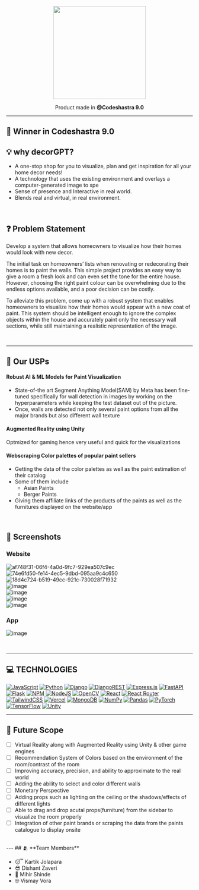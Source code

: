<div align='center'>
<!--     <h1><b>🛋️ decorGPT </b></h1> -->
    <img src='https://user-images.githubusercontent.com/42518907/230979376-c3f931de-d6f2-4cb7-8793-a8b5887a1f36.png' width='250' />
    <br />
    <p>Product made in <strong>@Codeshastra 9.0</strong></p>

</div>

--- 

## 🥳️ **Winner in Codeshastra 9.0**


## 💡️ **why decorGPT?**


- A one-stop shop for you to visualize, plan and get inspiration for all your home decor needs!
- A technology that uses the existing environment and overlays a computer-generated image to spe
- Sense of presence and Interactive in real world.
- Blends real and virtual, in real environment.

<br />


## ❓️ **Problem Statement**
Develop a system that allows homeowners to visualize how their homes would look with new decor.

The initial task on homeowners’ lists when renovating or redecorating their homes is to paint the walls. This simple project provides an easy way to give a room a fresh look and can even set the tone for the entire house. However, choosing the right paint colour can be overwhelming due to the endless options available, and a poor decision can be costly.
 
To alleviate this problem, come up with a robust system that enables homeowners to visualize how their homes would appear with a new coat of paint. This system should be intelligent enough to ignore the complex objects within the house and accurately paint only the necessary wall sections, while still maintaining a realistic representation of the image.


<br />

---

## 🌟️ **Our USPs**

#### Robust AI & ML Models for Paint Visualization
- State-of-the art Segment Anything Model(SAM) by Meta has been fine-tuned specifically for wall detection in images by working on the hyperparameters while keeping the test dataset out of the picture.
- Once, walls are detected not only several paint options from all the major brands but also different wall texture

#### Augmented Reality using Unity
Optmized for gaming hence very useful and quick for the visualizations

#### Webscraping Color palettes of popular paint sellers
- Getting the data of the color palettes as well as the paint estimation of their catalog
- Some of them include
  - Asian Paints
  - Berger Paints
- Giving them affiliate links of the products of the paints as well as the furnitures displayed on the website/app


<br />


## 📸️ **Screenshots**

### Website
![af748f31-06f4-4a0d-9fc7-929ea507c9ec](https://user-images.githubusercontent.com/42518907/230986271-bc2a8ab8-6ec7-4b93-9b03-71bfd0cd0072.jpg)
<br />
![74e6fd50-fe14-4ec5-9dbd-095aa9c4c650](https://user-images.githubusercontent.com/42518907/230986289-a55bd9e2-8cd1-4c79-8a32-86604ac48e83.jpg)
<br />
![18d4c724-b519-49cc-921c-730028f71932](https://user-images.githubusercontent.com/42518907/230986298-2b4ab844-c96b-44dd-aeec-c42987d5271f.jpg)
<br />
![image](https://user-images.githubusercontent.com/42518907/230987729-5e477181-1ddc-4dcc-887c-b6373554d8d3.png)
<br />
![image](https://user-images.githubusercontent.com/42518907/230986793-0965620f-6fa4-442d-9ccf-0174f3044b4d.png)
<br />
![image](https://user-images.githubusercontent.com/42518907/230986902-dbd4b9f2-e4bb-444f-bfd9-07f48c3af3da.png)
<br />
![image](https://user-images.githubusercontent.com/42518907/230987472-1b4624f8-e1cb-41b0-8582-737d90c392e9.png)
<br />

### App
![image](https://user-images.githubusercontent.com/42518907/230988020-4913f8e8-a099-4891-a19a-dd5ba9425d20.png)


<br />

---

## 💻 **TECHNOLOGIES**

[![JavaScript](https://img.shields.io/badge/javascript-%23323330.svg?style=for-the-badge&logo=javascript&logoColor=%23F7DF1E)](https://github.com/dishantzaveri/djcsi_EnemiesOfSyntax) [![Python](https://img.shields.io/badge/python-3670A0?style=for-the-badge&logo=python&logoColor=ffdd54)](https://github.com/dishantzaveri/djcsi_EnemiesOfSyntax) [![Django](https://img.shields.io/badge/django-%23092E20.svg?style=for-the-badge&logo=django&logoColor=white)](https://github.com/dishantzaveri/djcsi_EnemiesOfSyntax) [![DjangoREST](https://img.shields.io/badge/DJANGO-REST-ff1709?style=for-the-badge&logo=django&logoColor=white&color=ff1709&labelColor=gray)](https://github.com/dishantzaveri/djcsi_EnemiesOfSyntax) [![Express.js](https://img.shields.io/badge/express.js-%23404d59.svg?style=for-the-badge&logo=express&logoColor=%2361DAFB)](https://github.com/dishantzaveri/djcsi_EnemiesOfSyntax) [![FastAPI](https://img.shields.io/badge/FastAPI-005571?style=for-the-badge&logo=fastapi)](https://github.com/dishantzaveri/djcsi_EnemiesOfSyntax) [![Flask](https://img.shields.io/badge/flask-%23000.svg?style=for-the-badge&logo=flask&logoColor=white)](https://github.com/dishantzaveri/djcsi_EnemiesOfSyntax) [![NPM](https://img.shields.io/badge/NPM-%23000000.svg?style=for-the-badge&logo=npm&logoColor=white)](https://github.com/dishantzaveri/djcsi_EnemiesOfSyntax) [![NodeJS](https://img.shields.io/badge/node.js-6DA55F?style=for-the-badge&logo=node.js&logoColor=white)](https://github.com/dishantzaveri/djcsi_EnemiesOfSyntax) [![OpenCV](https://img.shields.io/badge/opencv-%23white.svg?style=for-the-badge&logo=opencv&logoColor=white)](https://github.com/dishantzaveri/djcsi_EnemiesOfSyntax) [![React](https://img.shields.io/badge/react-%2320232a.svg?style=for-the-badge&logo=react&logoColor=%2361DAFB)](https://github.com/dishantzaveri/djcsi_EnemiesOfSyntax) [![React Router](https://img.shields.io/badge/React_Router-CA4245?style=for-the-badge&logo=react-router&logoColor=white)](https://github.com/dishantzaveri/djcsi_EnemiesOfSyntax) [![TailwindCSS](https://img.shields.io/badge/tailwindcss-%2338B2AC.svg?style=for-the-badge&logo=tailwind-css&logoColor=white)](https://github.com/dishantzaveri/djcsi_EnemiesOfSyntax) [![Vercel](https://img.shields.io/badge/vercel-%23000000.svg?style=for-the-badge&logo=vercel&logoColor=white)](https://github.com/dishantzaveri/djcsi_EnemiesOfSyntax) [![MongoDB](https://img.shields.io/badge/MongoDB-%234ea94b.svg?style=for-the-badge&logo=mongodb&logoColor=white)](https://github.com/dishantzaveri/djcsi_EnemiesOfSyntax) [![NumPy](https://img.shields.io/badge/numpy-%23013243.svg?style=for-the-badge&logo=numpy&logoColor=white)](https://github.com/dishantzaveri/djcsi_EnemiesOfSyntax) [![Pandas](https://img.shields.io/badge/pandas-%23150458.svg?style=for-the-badge&logo=pandas&logoColor=white)](https://github.com/dishantzaveri/djcsi_EnemiesOfSyntax) [![PyTorch](https://img.shields.io/badge/PyTorch-%23EE4C2C.svg?style=for-the-badge&logo=PyTorch&logoColor=white)](https://github.com/dishantzaveri/djcsi_EnemiesOfSyntax) [![TensorFlow](https://img.shields.io/badge/TensorFlow-%23FF6F00.svg?style=for-the-badge&logo=TensorFlow&logoColor=white)](https://github.com/dishantzaveri/djcsi_EnemiesOfSyntax) [![Unity](https://img.shields.io/badge/unity-%23000000.svg?style=for-the-badge&logo=unity&logoColor=white)](https://github.com/dishantzaveri/djcsi_EnemiesOfSyntax)
<br />

---

## 🚀️ **Future Scope**
- [ ] Virtual Reality along with Augmented Reality using Unity & other game engines
- [ ] Recommendation System of Colors based on the environment of the room/contrast of the room
- [ ] Improving accuracy, precision, and ability to approximate to the real world
- [ ] Adding the ability to select and color different walls
- [ ] Monetary Perspective
- [ ] Adding props such as lighting on the ceiling or the shadows/effects of different lights
- [ ] Able to drag and drop acutal props(furniture) from the sidebar to visualize the room properly
- [ ] Integration of other paint brands or scraping the data from the paints catalogue to display onsite

<br />
---
## 🫂️ **Team Members**

- 😴️ Kartik Jolapara
- 😎️ Dishant Zaveri
- 🙂️ Mihir Shinde
- 🤓 Vismay Vora
